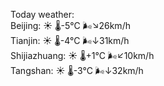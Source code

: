 Today weather:  
Beijing: ☀️   🌡️-5°C 🌬️↘26km/h  
Tianjin: ☀️   🌡️-4°C 🌬️↓31km/h  
Shijiazhuang: ☀️   🌡️+1°C 🌬️↙10km/h  
Tangshan: ☀️   🌡️-3°C 🌬️↓32km/h  
